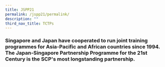 ```yaml
---
title: JSPP21
permalink: /jspp21/permalink/
description: ""
third_nav_title: TCTPs
---
```

### Singapore and Japan have cooperated to run joint training programmes for Asia-Pacific and African countries since 1994.  The Japan-Singapore Partnership Programme for the 21st Century is the SCP's most longstanding partnership.

